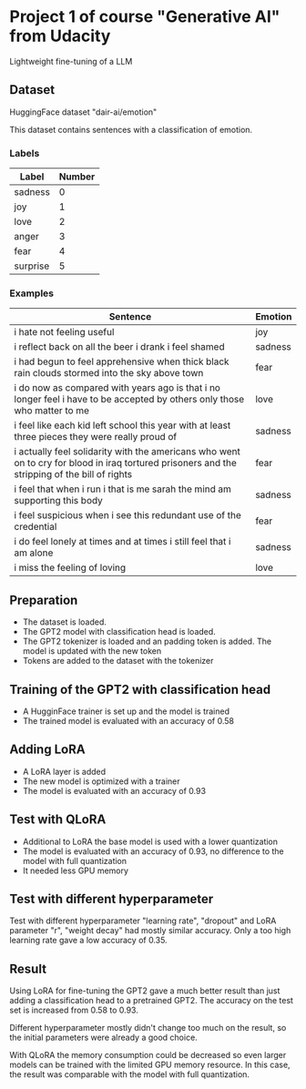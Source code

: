 # Project 1 of course "Generative AI" from Udacity

Lightweight fine-tuning of a LLM

## Dataset

HuggingFace dataset "dair-ai/emotion"

This dataset contains sentences with a classification of emotion.

### Labels

| Label    | Number |
|----------|--------|
| sadness  | 0      |
| joy      | 1      |
| love     | 2      |
| anger    | 3      |
| fear     | 4      |
| surprise | 5      |

### Examples

| Sentence                                                                                                      | Emotion   |
|---------------------------------------------------------------------------------------------------------------|-----------|
| i hate not feeling useful                                                                                     | joy       |
| i reflect back on all the beer i drank i feel shamed                                                          | sadness   |
| i had begun to feel apprehensive when thick black rain clouds stormed into the sky above town                 | fear      |
| i do now as compared with years ago is that i no longer feel i have to be accepted by others only those who matter to me | love      |
| i feel like each kid left school this year with at least three pieces they were really proud of               | sadness   |
| i actually feel solidarity with the americans who went on to cry for blood in iraq tortured prisoners and the stripping of the bill of rights | fear      |
| i feel that when i run i that is me sarah the mind am supporting this body                                    | sadness   |
| i feel suspicious when i see this redundant use of the credential                                             | fear      |
| i do feel lonely at times and at times i still feel that i am alone                                           | sadness   |
| i miss the feeling of loving                                                                                  | love      |

## Preparation

- The dataset is loaded.
- The GPT2 model with classification head is loaded.
- The GPT2 tokenizer is loaded and an padding token is added. The model is updated with the new token
- Tokens are added to the dataset with the tokenizer

## Training of the GPT2 with classification head

- A HugginFace trainer is set up and the model is trained
- The trained model is evaluated with an accuracy of 0.58

## Adding LoRA

- A LoRA layer is added
- The new model is optimized with a trainer
- The model is evaluated with an accuracy of 0.93

## Test with QLoRA

- Additional to LoRA the base model is used with a lower quantization
- The model is evaluated with an accuracy of 0.93, no difference to the model with full quantization
- It needed less GPU memory

## Test with different hyperparameter

Test with different hyperparameter "learning rate", "dropout" and LoRA parameter "r", "weight decay" had mostly similar accuracy. Only a too high learning rate gave a low accuracy of 0.35.

## Result

Using LoRA for fine-tuning the GPT2 gave a much better result than just adding a classification head to a pretrained GPT2. The accuracy on the test set is increased from 0.58 to 0.93.

Different hyperparameter mostly didn't change too much on the result, so the initial parameters were already a good choice.

With QLoRA the memory consumption could be decreased so even larger models can be trained with the limited GPU memory resource. In this case, the result was comparable with the model with full quantization.

